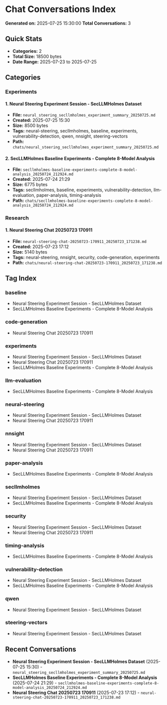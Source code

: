 # Chat Conversations Index

**Generated on:** 2025-07-25 15:30:00
**Total Conversations:** 3

## Quick Stats
- **Categories:** 2
- **Total Size:** 18500 bytes
- **Date Range:** 2025-07-23 to 2025-07-25

## Categories

### Experiments

#### 1. Neural Steering Experiment Session - SecLLMHolmes Dataset
- **File:** `neural_steering_secllmholmes_experiment_summary_20250725.md`
- **Created:** 2025-07-25 15:30
- **Size:** 8500 bytes
- **Tags:** neural-steering, secllmholmes, baseline, experiments, vulnerability-detection, qwen, nnsight, steering-vectors
- **Path:** `chats/neural_steering_secllmholmes_experiment_summary_20250725.md`

#### 2. SecLLMHolmes Baseline Experiments - Complete 8-Model Analysis
- **File:** `secllmholmes-baseline-experiments-complete-8-model-analysis_20250724_212924.md`
- **Created:** 2025-07-24 21:29
- **Size:** 6775 bytes
- **Tags:** secllmholmes, baseline, experiments, vulnerability-detection, llm-evaluation, paper-analysis, timing-analysis
- **Path:** `chats/secllmholmes-baseline-experiments-complete-8-model-analysis_20250724_212924.md`

### Research

#### 1. Neural Steering Chat 20250723 170911
- **File:** `neural-steering-chat-20250723-170911_20250723_171238.md`
- **Created:** 2025-07-23 17:12
- **Size:** 5140 bytes
- **Tags:** neural-steering, nnsight, security, code-generation, experiments
- **Path:** `chats/neural-steering-chat-20250723-170911_20250723_171238.md`

## Tag Index

### baseline
- Neural Steering Experiment Session - SecLLMHolmes Dataset
- SecLLMHolmes Baseline Experiments - Complete 8-Model Analysis

### code-generation
- Neural Steering Chat 20250723 170911

### experiments
- Neural Steering Experiment Session - SecLLMHolmes Dataset
- Neural Steering Chat 20250723 170911
- SecLLMHolmes Baseline Experiments - Complete 8-Model Analysis

### llm-evaluation
- SecLLMHolmes Baseline Experiments - Complete 8-Model Analysis

### neural-steering
- Neural Steering Experiment Session - SecLLMHolmes Dataset
- Neural Steering Chat 20250723 170911

### nnsight
- Neural Steering Experiment Session - SecLLMHolmes Dataset
- Neural Steering Chat 20250723 170911

### paper-analysis
- SecLLMHolmes Baseline Experiments - Complete 8-Model Analysis

### secllmholmes
- Neural Steering Experiment Session - SecLLMHolmes Dataset
- SecLLMHolmes Baseline Experiments - Complete 8-Model Analysis

### security
- Neural Steering Experiment Session - SecLLMHolmes Dataset
- Neural Steering Chat 20250723 170911

### timing-analysis
- SecLLMHolmes Baseline Experiments - Complete 8-Model Analysis

### vulnerability-detection
- Neural Steering Experiment Session - SecLLMHolmes Dataset
- SecLLMHolmes Baseline Experiments - Complete 8-Model Analysis

### qwen
- Neural Steering Experiment Session - SecLLMHolmes Dataset

### steering-vectors
- Neural Steering Experiment Session - SecLLMHolmes Dataset

## Recent Conversations

- **Neural Steering Experiment Session - SecLLMHolmes Dataset** (2025-07-25 15:30) - `neural_steering_secllmholmes_experiment_summary_20250725.md`
- **SecLLMHolmes Baseline Experiments - Complete 8-Model Analysis** (2025-07-24 21:29) - `secllmholmes-baseline-experiments-complete-8-model-analysis_20250724_212924.md`
- **Neural Steering Chat 20250723 170911** (2025-07-23 17:12) - `neural-steering-chat-20250723-170911_20250723_171238.md`
